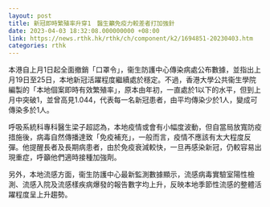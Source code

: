 ```yaml
---
layout: post
title: 新冠即時繁殖率升穿1　醫生籲免疫力較差者打加強針
date: 2023-04-03 18:32:08.000000000 +08:00
link: https://news.rthk.hk/rthk/ch/component/k2/1694851-20230403.htm
categories: rthk
---
```


本港自上月1日起全面撤銷「口罩令」，衞生防護中心傳染病處公布數據，並指出上月19日至25日，本地新冠活躍程度繼續處於穩定。不過，香港大學公共衞生學院編製的「本地個案即時有效繁殖率」，原本由年初，一直處於1以下的水平，但到上月中突破1，並曾高見1.044，代表每一名新冠患者，由平均傳染少於1人，變成可傳染多於1人。

呼吸系統科專科醫生梁子超認為，本地疫情或會有小幅度波動，但自當局放寬防疫措施後，病毒自然傳播達致「免疫補充」，一般而言，疫情不應該有太大程度反彈。他提醒長者及長期病患者，由於免疫衰減較快，一旦再感染新冠，仍較容易出現重症，呼籲他們適時接種加強劑。

另外，本地流感方面，衞生防護中心最新監測數據顯示，流感病毒實驗室陽性檢測、流感入院及流感樣疾病爆發的報告數字均上升，反映本地季節性流感的整體活躍程度呈上升趨勢。
